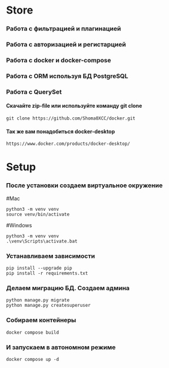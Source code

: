 # Store

<h3>Работа с фильтрацией и плагинацией</h3>
<h3>Работа с авторизацией и регистарцией</h3>
<h3>Работа с docker и docker-compose</h3>
<h3>Работа с ORM используя БД PostgreSQL</h3>
<h3>Работа с QuerySet</h3>

<h4>Скачайте zip-file или используйте команду git clone</h4>

```[
git clone https://github.com/Shoma0XCC/docker.git
```

<h4>Так же вам понадобиться docker-desktop</h4>

```
https://www.docker.com/products/docker-desktop/
```

# Setup

<h3>После установки создаем виртуальное окружение</h3>
#Mac

```
python3 -m venv venv
source venv/bin/activate
```

#Windows

```
python3 -m venv venv
.\venv\Scripts\activate.bat
```


<h3>Устанавливаем зависимости</h3>

```
pip install --upgrade pip
pip install -r requirements.txt
```

<h3>Делаем миграцию БД. Создаем админа</h3>

```
python manage.py migrate
python manage.py createsuperuser
```


<h3>Собираем контейнеры</h3>

```
docker compose build
```

<h3>И запускаем в автономном режиме</h3>

```
docker compose up -d 
```
